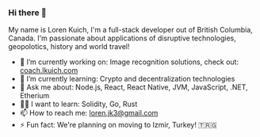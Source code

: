 ### Hi there 👋

My name is Loren Kuich, I'm a full-stack developer out of British Columbia, Canada. I'm passionate about applications of disruptive technologies, geopolotics, history and world travel!

- 🔭 I’m currently working on: Image recognition solutions, check out: [coach.lkuich.com](coach.lkuich.com)
- 🌱 I’m currently learning: Crypto and decentralization technologies
- 💬 Ask me about: Node.js, React, React Native, JVM, JavaScript, .NET, Etherium
- 🏃‍♂️ I want to learn: Solidity, Go, Rust
- 📫 How to reach me: loren.jk3@gmail.com
- ⚡ Fun fact: We're planning on moving to Izmir, Turkey! 🇹🇷🇬
